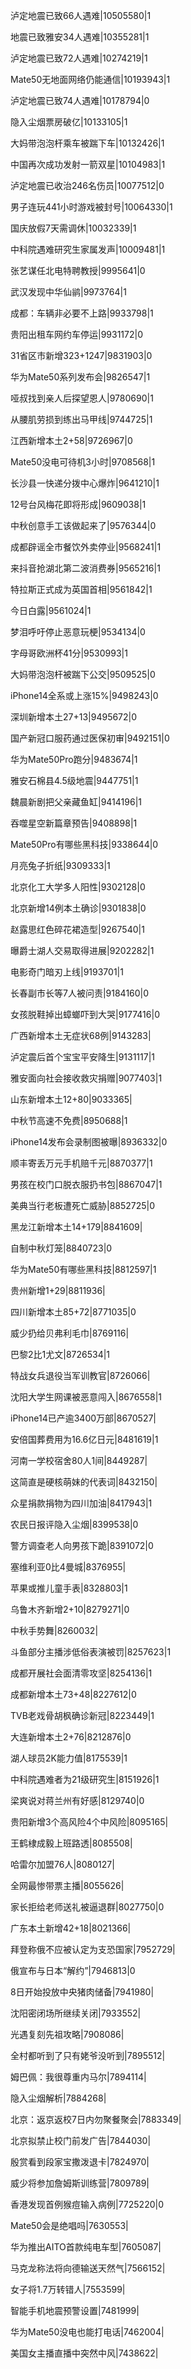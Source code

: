 泸定地震已致66人遇难|10505580|1

地震已致雅安34人遇难|10355281|1

泸定地震已致72人遇难|10274219|1

Mate50无地面网络仍能通信|10193943|1

泸定地震已致74人遇难|10178794|0

隐入尘烟票房破亿|10133105|1

大妈带泡泡杆乘车被踹下车|10132426|1

中国再次成功发射一箭双星|10104983|1

泸定地震已收治246名伤员|10077512|0

男子连玩441小时游戏被封号|10064330|1

国庆放假7天需调休|10032339|1

中科院遇难研究生家属发声|10009481|1

张艺谋任北电特聘教授|9995641|0

武汉发现中华仙鹟|9973764|1

成都：车辆非必要不上路|9933798|1

贵阳出租车网约车停运|9931172|0

31省区市新增323+1247|9831903|0

华为Mate50系列发布会|9826547|1

哑叔找到亲人后探望恩人|9780690|1

从腰肌劳损到练出马甲线|9744725|1

江西新增本土2+58|9726967|0

Mate50没电可待机3小时|9708568|1

长沙县一快递分拨中心爆炸|9641210|1

12号台风梅花即将形成|9609038|1

中秋创意手工该做起来了|9576344|0

成都辟谣全市餐饮外卖停业|9568241|1

来抖音抢湖北第二波消费券|9565216|1

特拉斯正式成为英国首相|9561842|1

今日白露|9561024|1

梦泪呼吁停止恶意玩梗|9534134|0

字母哥欧洲杯41分|9530993|1

大妈带泡泡杆被踹下公交|9509525|0

iPhone14全系或上涨15%|9498243|0

深圳新增本土27+13|9495672|0

国产新冠口服药通过医保初审|9492151|0

华为Mate50Pro跑分|9483674|1

雅安石棉县4.5级地震|9447751|1

魏晨新剧把父亲藏鱼缸|9414196|1

吞噬星空新篇章预告|9408898|1

Mate50Pro有哪些黑科技|9338644|0

月亮兔子折纸|9309333|1

北京化工大学多人阳性|9302128|0

北京新增14例本土确诊|9301838|0

赵露思红色碎花裙造型|9267540|1

曝爵士湖人交易取得进展|9202282|1

电影奇门暗刃上线|9193701|1

长春副市长等7人被问责|9184160|0

女孩脱鞋掉出蟑螂吓到大哭|9177416|0

广西新增本土无症状68例|9143283|

泸定震后首个宝宝平安降生|9131117|1

雅安面向社会接收救灾捐赠|9077403|1

山东新增本土12+80|9033365|

中秋节高速不免费|8950688|1

iPhone14发布会录制图被曝|8936332|0

顺丰寄丢万元手机赔千元|8870377|1

男孩在校门口脱衣服扔书包|8867047|1

美典当行老板遭死亡威胁|8852725|0

黑龙江新增本土14+179|8841609|

自制中秋灯笼|8840723|0

华为Mate50有哪些黑科技|8812597|1

贵州新增1+29|8811936|

四川新增本土85+72|8771035|0

威少扔给贝弗利毛巾|8769116|

巴黎2比1尤文|8726534|1

特战女兵退役当军训教官|8726066|

沈阳大学生网课被恶意闯入|8676558|1

iPhone14已产逾3400万部|8670527|

安倍国葬费用为16.6亿日元|8481619|1

河南一学校宿舍80人1间|8449287|

这简直是硬核萌妹的代表词|8432150|

众星捐款捐物为四川加油|8417943|1

农民日报评隐入尘烟|8399538|0

警方调查老人向男孩下跪|8391072|0

塞维利亚0比4曼城|8376955|

苹果或推儿童手表|8328803|1

乌鲁木齐新增2+10|8279271|0

中秋手势舞|8260032|

斗鱼部分主播涉低俗表演被罚|8257623|1

成都开展社会面清零攻坚|8254136|1

成都新增本土73+48|8227612|0

TVB老戏骨胡枫确诊新冠|8223449|1

大连新增本土2+76|8212876|0

湖人球员2K能力值|8175539|1

中科院遇难者为21级研究生|8151926|1

梁爽说对蒋兰州有好感|8129740|0

贵阳新增3个高风险4个中风险|8095165|

王鹤棣成毅上班路透|8085508|

哈雷尔加盟76人|8080127|

全网最惨带票主播|8055626|

家长拒给老师送礼被逼退群|8027750|0

广东本土新增42+18|8021366|

拜登称俄不应被认定为支恐国家|7952729|

俄宣布与日本“解约”|7946813|0

8日开始投放中央猪肉储备|7941980|

沈阳密闭场所继续关闭|7933552|

光遇复刻先祖攻略|7908086|

全村都听到了只有姥爷没听到|7895512|

姆巴佩：我很尊重内马尔|7894114|

隐入尘烟解析|7884268|

北京：返京返校7日内勿聚餐聚会|7883349|

北京拟禁止校门前发广告|7844030|

殷赏看到段家宝撒泼退卡|7824970|

威少将参加詹姆斯训练营|7809789|

香港发现首例猴痘输入病例|7725220|0

Mate50会是绝唱吗|7630553|

华为推出AITO首款纯电车型|7605087|

马克龙称法将向德输送天然气|7566152|

女子将1.7万转错人|7553599|

智能手机地震预警设置|7481999|

华为Mate50没电也能打电话|7462004|

美国女主播直播中突然中风|7438622|

